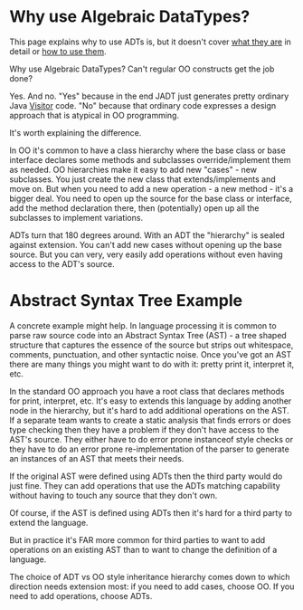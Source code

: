 Why use Algebraic DataTypes?
==============================

This page explains why to use ADTs is, but it doesn't cover [what they are](what_adt.html) in detail or [how to use them](how_adt.html).

Why use Algebraic DataTypes?  Can't regular OO constructs get the job done?

Yes.  And no.  "Yes" because in the end JADT just generates pretty ordinary Java [Visitor](http://en.wikipedia.org/wiki/Visitor_pattern) code.  "No" because that ordinary code expresses a design approach that is atypical in OO programming.

It's worth explaining the difference.

In OO it's common to have a class hierarchy where the base class or base interface declares some methods and subclasses override/implement them as needed.  OO hierarchies make it easy to add new "cases" - new subclasses.  You just create the new class that extends/implements and move on.  But when you need to add a new operation - a new method - it's a bigger deal.  You need to open up the source for the base class or interface, add the method declaration there, then (potentially) open up all the subclasses to implement variations.

ADTs turn that 180 degrees around.  With an ADT the "hierarchy" is sealed against extension.  You can't add new cases without opening up the base source.  But you can very, very easily add operations without even having access to the ADT's source.

Abstract Syntax Tree Example
============================

A concrete example might help.  In language processing it is common to parse raw source code into an Abstract Syntax Tree (AST) - a tree shaped structure that captures the essence of the source but strips out whitespace, comments, punctuation, and other syntactic noise.  Once you've got an AST there are many things you might want to do with it: pretty print it, interpret it, etc.

In the standard OO approach you have a root class that declares methods for print, interpret, etc.  It's easy to extends this language by adding another node in the hierarchy, but it's hard to add additional operations on the AST.  If a separate team wants to create a static analysis that finds errors or does type checking then they have a problem if they don't have access to the AST's source. They either have to do error prone instanceof style checks or they have to do an error prone re-implementation of the parser to generate an instances of an AST that meets their needs.

If the original AST were defined using ADTs then the third party would do just fine.  They can add operations that use the ADTs matching capability without having to touch any source that they don't own.

Of course, if the AST is defined using ADTs then it's hard for a third party to extend the language.

But in practice it's FAR more common for third parties to want to add operations on an existing AST than to want to change the definition of a language.

The choice of ADT vs OO style inheritance hierarchy comes down to which direction needs extension most: if you need to add cases, choose OO.  If you need to add operations, choose ADTs.
